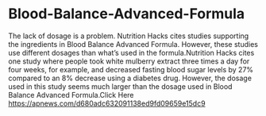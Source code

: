 # Blood-Balance-Advanced-Formula
The lack of dosage is a problem. Nutrition Hacks cites studies supporting the ingredients in Blood Balance Advanced Formula. However, these studies use different dosages than what’s used in the formula.Nutrition Hacks cites one study where people took white mulberry extract three times a day for four weeks, for example, and decreased fasting blood sugar levels by 27% compared to an 8% decrease using a diabetes drug. However, the dosage used in this study seems much larger than the dosage used in Blood Balance Advanced Formula.Click Here https://apnews.com/d680adc632091138ed9fd09659e15dc9
